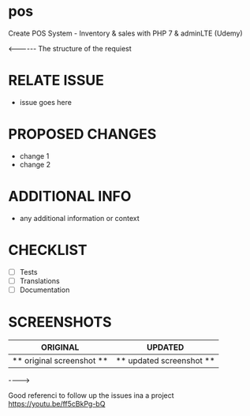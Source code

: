 # pos
Create POS System - Inventory &amp; sales with PHP 7 &amp; adminLTE (Udemy)

<------
The structure of the requiest
# RELATE ISSUE
- issue goes here

# PROPOSED CHANGES
- change 1
- change 2

# ADDITIONAL INFO
- any additional information or context

# CHECKLIST
- [ ] Tests
- [ ] Translations
- [ ] Documentation
# SCREENSHOTS

ORIGINAL              |     UPDATED
:----------------------------:|:--------------------------:
** original screenshot  **    |    ** updated screenshot **

---->

Good referenci to follow up the issues ina a project
https://youtu.be/ff5cBkPg-bQ

